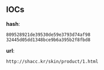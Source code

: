 
## IOCs

__hash__:

```text
809528921de39530de59e3793d74af98
32445d05dd1348bce9b6a395b2f8fbd8
```
__url__:

```text
http://shacc.kr/skin/product/1.html
```